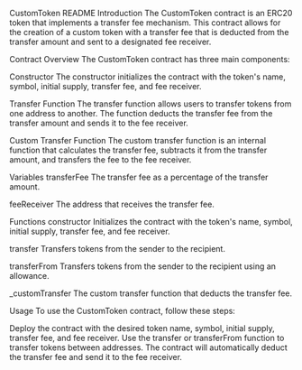 CustomToken README
Introduction
The CustomToken contract is an ERC20 token that implements a transfer fee mechanism. This contract allows for the creation of a custom token with a transfer fee that is deducted from the transfer amount and sent to a designated fee receiver.

Contract Overview
The CustomToken contract has three main components:

Constructor
The constructor initializes the contract with the token's name, symbol, initial supply, transfer fee, and fee receiver.

Transfer Function
The transfer function allows users to transfer tokens from one address to another. The function deducts the transfer fee from the transfer amount and sends it to the fee receiver.

Custom Transfer Function
The custom transfer function is an internal function that calculates the transfer fee, subtracts it from the transfer amount, and transfers the fee to the fee receiver.

Variables
transferFee
The transfer fee as a percentage of the transfer amount.

feeReceiver
The address that receives the transfer fee.

Functions
constructor
Initializes the contract with the token's name, symbol, initial supply, transfer fee, and fee receiver.

transfer
Transfers tokens from the sender to the recipient.

transferFrom
Transfers tokens from the sender to the recipient using an allowance.

_customTransfer
The custom transfer function that deducts the transfer fee.

Usage
To use the CustomToken contract, follow these steps:

Deploy the contract with the desired token name, symbol, initial supply, transfer fee, and fee receiver.
Use the transfer or transferFrom function to transfer tokens between addresses.
The contract will automatically deduct the transfer fee and send it to the fee receiver.
